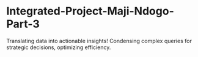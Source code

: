 # Integrated-Project-Maji-Ndogo-Part-3
Translating data into actionable insights! Condensing complex queries for strategic decisions, optimizing efficiency.
